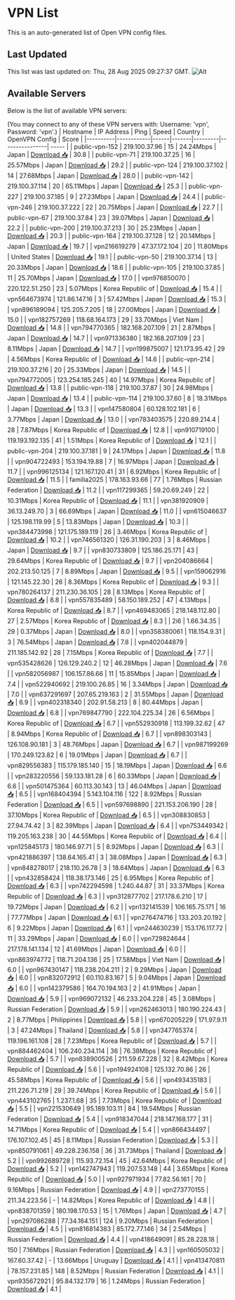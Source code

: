 # VPN List

This is an auto-generated list of Open VPN config files.

## Last Updated

This list was last updated on: Thu, 28 Aug 2025 09:27:37 GMT.
![Alt](https://repobeats.axiom.co/api/embed/186b98318ef1479477931607c1ad7d823f12451f.svg "Repobeats analytics image")

## Available Servers

Below is the list of available VPN servers:

(You may connect to any of these VPN servers with: Username: 'vpn', Password: 'vpn'.)
| Hostname | IP Address | Ping | Speed | Country | OpenVPN Config | Score |
|----------|------------|------|-------|---------|----------------| ----- |
| public-vpn-152 | 219.100.37.96 | 15 | 24.24Mbps | Japan | [Download 📥](./configs/server_0_JP.ovpn) | 30.8 |
| public-vpn-71 | 219.100.37.25 | 16 | 25.57Mbps | Japan | [Download 📥](./configs/server_1_JP.ovpn) | 29.2 |
| public-vpn-124 | 219.100.37.102 | 14 | 27.68Mbps | Japan | [Download 📥](./configs/server_2_JP.ovpn) | 28.0 |
| public-vpn-142 | 219.100.37.114 | 20 | 65.11Mbps | Japan | [Download 📥](./configs/server_3_JP.ovpn) | 25.3 |
| public-vpn-227 | 219.100.37.185 | 9 | 27.23Mbps | Japan | [Download 📥](./configs/server_4_JP.ovpn) | 24.4 |
| public-vpn-246 | 219.100.37.222 | 22 | 20.75Mbps | Japan | [Download 📥](./configs/server_5_JP.ovpn) | 22.7 |
| public-vpn-67 | 219.100.37.84 | 23 | 39.07Mbps | Japan | [Download 📥](./configs/server_6_JP.ovpn) | 22.2 |
| public-vpn-200 | 219.100.37.213 | 30 | 25.23Mbps | Japan | [Download 📥](./configs/server_7_JP.ovpn) | 20.3 |
| public-vpn-164 | 219.100.37.128 | 12 | 20.14Mbps | Japan | [Download 📥](./configs/server_8_JP.ovpn) | 19.7 |
| vpn216619279 | 47.37.172.104 | 20 | 11.80Mbps | United States | [Download 📥](./configs/server_9_US.ovpn) | 19.1 |
| public-vpn-50 | 219.100.37.14 | 13 | 20.33Mbps | Japan | [Download 📥](./configs/server_10_JP.ovpn) | 18.6 |
| public-vpn-105 | 219.100.37.85 | 11 | 25.70Mbps | Japan | [Download 📥](./configs/server_11_JP.ovpn) | 17.0 |
| vpn976850070 | 220.122.51.250 | 23 | 5.07Mbps | Korea Republic of | [Download 📥](./configs/server_12_KR.ovpn) | 15.4 |
| vpn564673974 | 121.86.147.16 | 3 | 57.42Mbps | Japan | [Download 📥](./configs/server_13_JP.ovpn) | 15.3 |
| vpn896189094 | 125.205.7.205 | 18 | 27.00Mbps | Japan | [Download 📥](./configs/server_14_JP.ovpn) | 15.0 |
| vpn182757269 | 118.68.164.173 | 29 | 33.70Mbps | Viet Nam | [Download 📥](./configs/server_15_VN.ovpn) | 14.8 |
| vpn794770365 | 182.168.207.109 | 21 | 2.87Mbps | Japan | [Download 📥](./configs/server_16_JP.ovpn) | 14.7 |
| vpn971336380 | 182.168.207.109 | 23 | 8.11Mbps | Japan | [Download 📥](./configs/server_17_JP.ovpn) | 14.7 |
| vpn199875007 | 121.173.95.42 | 29 | 4.56Mbps | Korea Republic of | [Download 📥](./configs/server_18_KR.ovpn) | 14.6 |
| public-vpn-214 | 219.100.37.216 | 20 | 25.33Mbps | Japan | [Download 📥](./configs/server_19_JP.ovpn) | 14.5 |
| vpn794772005 | 123.254.185.245 | 40 | 14.97Mbps | Korea Republic of | [Download 📥](./configs/server_20_KR.ovpn) | 13.8 |
| public-vpn-118 | 219.100.37.87 | 30 | 24.98Mbps | Japan | [Download 📥](./configs/server_21_JP.ovpn) | 13.4 |
| public-vpn-114 | 219.100.37.60 | 8 | 18.31Mbps | Japan | [Download 📥](./configs/server_22_JP.ovpn) | 13.3 |
| vpn147580804 | 60.128.102.181 | 6 | 3.77Mbps | Japan | [Download 📥](./configs/server_23_JP.ovpn) | 13.0 |
| vpn783403575 | 220.89.214.4 | 28 | 7.87Mbps | Korea Republic of | [Download 📥](./configs/server_24_KR.ovpn) | 12.8 |
| vpn910719100 | 119.193.192.135 | 41 | 1.51Mbps | Korea Republic of | [Download 📥](./configs/server_25_KR.ovpn) | 12.1 |
| public-vpn-204 | 219.100.37.181 | 9 | 24.17Mbps | Japan | [Download 📥](./configs/server_26_JP.ovpn) | 11.8 |
| vpn904722493 | 153.194.19.88 | 7 | 16.97Mbps | Japan | [Download 📥](./configs/server_27_JP.ovpn) | 11.7 |
| vpn996125134 | 121.167.120.41 | 31 | 6.92Mbps | Korea Republic of | [Download 📥](./configs/server_28_KR.ovpn) | 11.5 |
| familia2025 | 178.163.93.66 | 77 | 1.76Mbps | Russian Federation | [Download 📥](./configs/server_29_RU.ovpn) | 11.2 |
| vpn117299365 | 59.20.69.249 | 22 | 10.31Mbps | Korea Republic of | [Download 📥](./configs/server_30_KR.ovpn) | 11.1 |
| vpn381920909 | 36.13.249.70 | 3 | 66.69Mbps | Japan | [Download 📥](./configs/server_31_JP.ovpn) | 11.0 |
| vpn615046637 | 125.198.119.99 | 5 | 13.83Mbps | Japan | [Download 📥](./configs/server_32_JP.ovpn) | 10.3 |
| vpn384473998 | 121.175.189.119 | 26 | 3.46Mbps | Korea Republic of | [Download 📥](./configs/server_33_KR.ovpn) | 10.2 |
| vpn746561320 | 126.31.190.203 | 3 | 8.46Mbps | Japan | [Download 📥](./configs/server_34_JP.ovpn) | 9.7 |
| vpn830733809 | 125.186.25.171 | 43 | 29.64Mbps | Korea Republic of | [Download 📥](./configs/server_35_KR.ovpn) | 9.7 |
| vpn204086664 | 202.213.50.125 | 7 | 8.89Mbps | Japan | [Download 📥](./configs/server_36_JP.ovpn) | 9.5 |
| vpn159062916 | 121.145.22.30 | 26 | 8.36Mbps | Korea Republic of | [Download 📥](./configs/server_37_KR.ovpn) | 9.3 |
| vpn780264137 | 211.230.36.105 | 28 | 8.13Mbps | Korea Republic of | [Download 📥](./configs/server_38_KR.ovpn) | 8.8 |
| vpn557835489 | 58.150.189.252 | 47 | 4.13Mbps | Korea Republic of | [Download 📥](./configs/server_39_KR.ovpn) | 8.7 |
| vpn469483065 | 218.148.112.80 | 27 | 2.57Mbps | Korea Republic of | [Download 📥](./configs/server_40_KR.ovpn) | 8.3 |
| 2i6 | 1.66.34.35 | 29 | 0.37Mbps | Japan | [Download 📥](./configs/server_41_JP.ovpn) | 8.0 |
| vpn358380061 | 118.154.9.31 | 3 | 76.54Mbps | Japan | [Download 📥](./configs/server_42_JP.ovpn) | 7.8 |
| vpn402044879 | 211.185.142.92 | 28 | 7.15Mbps | Korea Republic of | [Download 📥](./configs/server_43_KR.ovpn) | 7.7 |
| vpn535428626 | 126.129.240.2 | 12 | 46.28Mbps | Japan | [Download 📥](./configs/server_44_JP.ovpn) | 7.6 |
| vpn582056987 | 106.157.86.66 | 11 | 15.85Mbps | Japan | [Download 📥](./configs/server_45_JP.ovpn) | 7.4 |
| vpn522940692 | 219.100.26.85 | 16 | 3.34Mbps | Japan | [Download 📥](./configs/server_46_JP.ovpn) | 7.0 |
| vpn637291697 | 207.65.219.163 | 2 | 31.55Mbps | Japan | [Download 📥](./configs/server_47_JP.ovpn) | 6.9 |
| vpn402318340 | 202.91.58.213 | 8 | 80.44Mbps | Japan | [Download 📥](./configs/server_48_JP.ovpn) | 6.8 |
| vpn769847790 | 222.104.225.34 | 26 | 6.56Mbps | Korea Republic of | [Download 📥](./configs/server_49_KR.ovpn) | 6.7 |
| vpn552930918 | 113.199.32.62 | 47 | 8.94Mbps | Korea Republic of | [Download 📥](./configs/server_50_KR.ovpn) | 6.7 |
| vpn898303143 | 126.108.90.181 | 3 | 48.76Mbps | Japan | [Download 📥](./configs/server_51_JP.ovpn) | 6.7 |
| vpn987199269 | 170.249.123.82 | 6 | 19.01Mbps | Japan | [Download 📥](./configs/server_52_JP.ovpn) | 6.7 |
| vpn829556383 | 115.179.185.140 | 15 | 18.19Mbps | Japan | [Download 📥](./configs/server_53_JP.ovpn) | 6.6 |
| vpn283220556 | 59.133.181.28 | 6 | 60.33Mbps | Japan | [Download 📥](./configs/server_54_JP.ovpn) | 6.6 |
| vpn501475364 | 60.113.30.143 | 13 | 46.04Mbps | Japan | [Download 📥](./configs/server_55_JP.ovpn) | 6.5 |
| vpn168404394 | 5.143.104.116 | 122 | 8.92Mbps | Russian Federation | [Download 📥](./configs/server_56_RU.ovpn) | 6.5 |
| vpn597698890 | 221.153.206.190 | 28 | 37.10Mbps | Korea Republic of | [Download 📥](./configs/server_57_KR.ovpn) | 6.5 |
| vpn308830853 | 27.94.74.42 | 3 | 82.39Mbps | Japan | [Download 📥](./configs/server_58_JP.ovpn) | 6.4 |
| vpn753449342 | 119.205.163.238 | 30 | 44.55Mbps | Korea Republic of | [Download 📥](./configs/server_59_KR.ovpn) | 6.4 |
| vpn125845173 | 180.146.97.71 | 5 | 8.92Mbps | Japan | [Download 📥](./configs/server_60_JP.ovpn) | 6.3 |
| vpn421886397 | 138.64.165.41 | 3 | 38.08Mbps | Japan | [Download 📥](./configs/server_61_JP.ovpn) | 6.3 |
| vpn848278017 | 218.110.26.78 | 3 | 18.64Mbps | Japan | [Download 📥](./configs/server_62_JP.ovpn) | 6.3 |
| vpn432858424 | 118.38.173.146 | 25 | 6.95Mbps | Korea Republic of | [Download 📥](./configs/server_63_KR.ovpn) | 6.3 |
| vpn742294598 | 1.240.44.87 | 31 | 33.37Mbps | Korea Republic of | [Download 📥](./configs/server_64_KR.ovpn) | 6.3 |
| vpn312877702 | 217.178.6.210 | 17 | 19.72Mbps | Japan | [Download 📥](./configs/server_65_JP.ovpn) | 6.2 |
| vpn132141539 | 106.165.75.171 | 16 | 77.77Mbps | Japan | [Download 📥](./configs/server_66_JP.ovpn) | 6.1 |
| vpn276474716 | 133.203.20.192 | 6 | 9.22Mbps | Japan | [Download 📥](./configs/server_67_JP.ovpn) | 6.1 |
| vpn244630239 | 153.176.117.72 | 11 | 33.29Mbps | Japan | [Download 📥](./configs/server_68_JP.ovpn) | 6.0 |
| vpn729824644 | 217.178.141.134 | 12 | 41.69Mbps | Japan | [Download 📥](./configs/server_69_JP.ovpn) | 6.0 |
| vpn863974772 | 118.71.204.136 | 25 | 17.58Mbps | Viet Nam | [Download 📥](./configs/server_70_VN.ovpn) | 6.0 |
| vpn967430147 | 118.238.204.211 | 2 | 9.29Mbps | Japan | [Download 📥](./configs/server_71_JP.ovpn) | 6.0 |
| vpn832072912 | 60.110.83.167 | 5 | 9.04Mbps | Japan | [Download 📥](./configs/server_72_JP.ovpn) | 6.0 |
| vpn142379586 | 164.70.194.163 | 2 | 41.91Mbps | Japan | [Download 📥](./configs/server_73_JP.ovpn) | 5.9 |
| vpn969072132 | 46.233.204.228 | 45 | 3.08Mbps | Russian Federation | [Download 📥](./configs/server_74_RU.ovpn) | 5.9 |
| vpn262463013 | 180.190.224.43 | 2 | 8.77Mbps | Philippines | [Download 📥](./configs/server_75_PH.ovpn) | 5.8 |
| vpn670205229 | 171.97.9.11 | 3 | 47.24Mbps | Thailand | [Download 📥](./configs/server_76_TH.ovpn) | 5.8 |
| vpn347765374 | 119.196.161.108 | 28 | 7.23Mbps | Korea Republic of | [Download 📥](./configs/server_77_KR.ovpn) | 5.7 |
| vpn884462404 | 106.240.234.114 | 36 | 76.38Mbps | Korea Republic of | [Download 📥](./configs/server_78_KR.ovpn) | 5.7 |
| vpn838900526 | 211.59.67.228 | 32 | 8.42Mbps | Korea Republic of | [Download 📥](./configs/server_79_KR.ovpn) | 5.6 |
| vpn194924108 | 125.132.70.86 | 26 | 45.58Mbps | Korea Republic of | [Download 📥](./configs/server_80_KR.ovpn) | 5.6 |
| vpn493435183 | 211.226.71.219 | 29 | 39.74Mbps | Korea Republic of | [Download 📥](./configs/server_81_KR.ovpn) | 5.6 |
| vpn443102765 | 1.237.1.68 | 35 | 7.73Mbps | Korea Republic of | [Download 📥](./configs/server_82_KR.ovpn) | 5.5 |
| vpn221530649 | 95.189.103.11 | 84 | 19.54Mbps | Russian Federation | [Download 📥](./configs/server_83_RU.ovpn) | 5.4 |
| vpn918347044 | 218.147.168.177 | 31 | 14.71Mbps | Korea Republic of | [Download 📥](./configs/server_84_KR.ovpn) | 5.4 |
| vpn866434497 | 176.107.102.45 | 45 | 8.11Mbps | Russian Federation | [Download 📥](./configs/server_85_RU.ovpn) | 5.3 |
| vpn850791061 | 49.228.236.158 | 36 | 31.73Mbps | Thailand | [Download 📥](./configs/server_86_TH.ovpn) | 5.2 |
| vpn992689728 | 115.93.72.154 | 45 | 42.64Mbps | Korea Republic of | [Download 📥](./configs/server_87_KR.ovpn) | 5.2 |
| vpn142747943 | 119.207.53.148 | 44 | 3.65Mbps | Korea Republic of | [Download 📥](./configs/server_88_KR.ovpn) | 5.0 |
| vpn927971934 | 77.82.56.161 | 70 | 9.16Mbps | Russian Federation | [Download 📥](./configs/server_89_RU.ovpn) | 4.9 |
| vpn273770155 | 211.34.223.56 | - | 14.82Mbps | Korea Republic of | [Download 📥](./configs/server_90_KR.ovpn) | 4.8 |
| vpn838701359 | 180.198.170.53 | 15 | 1.76Mbps | Japan | [Download 📥](./configs/server_91_JP.ovpn) | 4.7 |
| vpn297086288 | 77.34.164.151 | 124 | 9.20Mbps | Russian Federation | [Download 📥](./configs/server_92_RU.ovpn) | 4.5 |
| vpn816814383 | 85.172.77.146 | 34 | 2.54Mbps | Russian Federation | [Download 📥](./configs/server_93_RU.ovpn) | 4.4 |
| vpn418649091 | 85.28.228.18 | 150 | 7.16Mbps | Russian Federation | [Download 📥](./configs/server_94_RU.ovpn) | 4.3 |
| vpn160505032 | 167.60.37.42 | - | 13.66Mbps | Uruguay | [Download 📥](./configs/server_95_UY.ovpn) | 4.1 |
| vpn413470811 | 78.157.231.85 | 148 | 8.52Mbps | Russian Federation | [Download 📥](./configs/server_96_RU.ovpn) | 4.1 |
| vpn935672921 | 95.84.132.179 | 16 | 1.24Mbps | Russian Federation | [Download 📥](./configs/server_97_RU.ovpn) | 4.1 |

